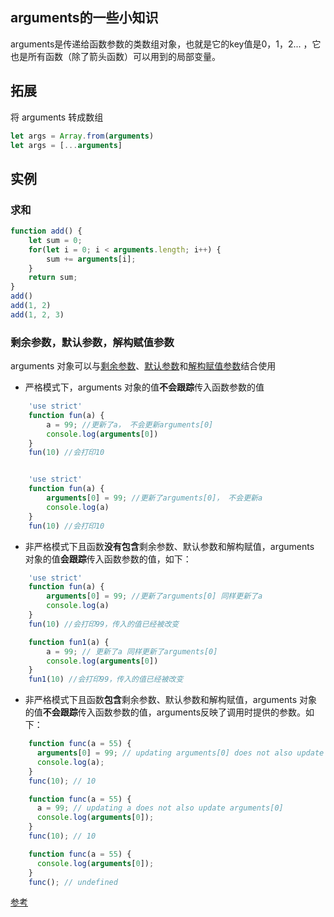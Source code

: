 ## arguments的一些小知识
arguments是传递给函数参数的类数组对象，也就是它的key值是0，1，2... ，它也是所有函数（除了箭头函数）可以用到的局部变量。

## 拓展
将 arguments 转成数组

```js
let args = Array.from(arguments)
let args = [...arguments]
```

## 实例

### 求和

```js
function add() {
    let sum = 0;
    for(let i = 0; i < arguments.length; i++) {
        sum += arguments[i];
    }
    return sum;
}
add()
add(1, 2)
add(1, 2, 3)
```

### 剩余参数，默认参数，解构赋值参数

arguments 对象可以与[剩余参数](https://developer.mozilla.org/zh-CN/docs/Web/JavaScript/Reference/Functions/Rest_parameters)、[默认参数](https://developer.mozilla.org/zh-CN/docs/Web/JavaScript/Reference/Functions/Default_parameters)和[解构赋值参数](https://developer.mozilla.org/zh-CN/docs/Web/JavaScript/Reference/Operators/Destructuring_assignment)结合使用


- 严格模式下，arguments 对象的值**不会跟踪**传入函数参数的值

```js
    'use strict'
    function fun(a) {
        a = 99; //更新了a， 不会更新arguments[0] 
        console.log(arguments[0])
    }
    fun(10) //会打印10


    'use strict'
    function fun(a) {
        arguments[0] = 99; //更新了arguments[0]， 不会更新a 
        console.log(a)
    }
    fun(10) //会打印10
```

- 非严格模式下且函数**没有包含**剩余参数、默认参数和解构赋值，arguments 对象的值**会跟踪**传入函数参数的值，如下：

```js
    'use strict'
    function fun(a) {
        arguments[0] = 99; //更新了arguments[0] 同样更新了a
        console.log(a)
    }
    fun(10) //会打印99，传入的值已经被改变

    function fun1(a) {
        a = 99; // 更新了a 同样更新了arguments[0] 
        console.log(arguments[0]) 
    }
    fun1(10) //会打印99，传入的值已经被改变
```

- 非严格模式下且函数**包含**剩余参数、默认参数和解构赋值，arguments 对象的值**不会跟踪**传入函数参数的值，arguments反映了调用时提供的参数。如下：

```js
    function func(a = 55) { 
      arguments[0] = 99; // updating arguments[0] does not also update a
      console.log(a);
    }
    func(10); // 10

    function func(a = 55) { 
      a = 99; // updating a does not also update arguments[0]
      console.log(arguments[0]);
    }
    func(10); // 10

    function func(a = 55) { 
      console.log(arguments[0]);
    }
    func(); // undefined

```
[参考](https://developer.mozilla.org/zh-CN/docs/Web/JavaScript/Reference/Functions/arguments)
